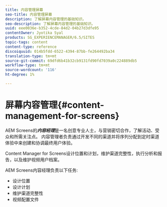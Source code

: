 ```yaml
---
title: 内容管理屏幕
seo-title: 内容管理屏幕
description: 了解屏幕内容管理的基础知识。
seo-description: 了解屏幕内容管理的基础知识。
uuid: eee0036e-b352-4cde-84d2-04b27d3dfe95
contentOwner: Jyotika Syal
products: SG_EXPERIENCEMANAGER/6.5/SITES
topic-tags: content
content-type: reference
discoiquuid: 014b5fdd-6522-4394-87bb-fe264492ba34
translation-type: tm+mt
source-git-commit: 69dfd6b41b32cb9131fd90fd7039a0c224889db5
workflow-type: tm+mt
source-wordcount: '116'
ht-degree: 1%

---
```



# 屏幕内容管理{#content-management-for-screens}

AEM Screens的&#x200B;***内容经理***&#x200B;是一名创意专业人士，与营销密切合作，了解活动、受众和所需关注点。 内容管理者负责通过开发不同的渠道并将序列分配到定时渠道体验中来创建和协调最终用户体验。

Content Manager for Screens设计位置和计划，维护渠道完整性，执行分析和报告，以及维护视频用户档案。

AEM Screens内容经理负责以下任务:

* 设计位置
* 设计计划
* 维护渠道完整性
* 视频配置文件

